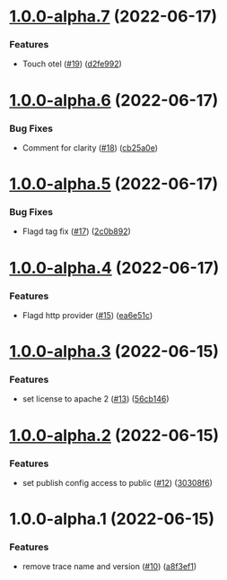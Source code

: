 # [1.0.0-alpha.7](https://github.com/open-feature/node-sdk-contrib/compare/open-telemetry-v1.0.0-alpha.6...open-telemetry-v1.0.0-alpha.7) (2022-06-17)


### Features

* Touch otel ([#19](https://github.com/open-feature/node-sdk-contrib/issues/19)) ([d2fe992](https://github.com/open-feature/node-sdk-contrib/commit/d2fe99287152d4a1bb12fcb0d9d7e82fafc087f5))

# [1.0.0-alpha.6](https://github.com/open-feature/node-sdk-contrib/compare/open-telemetry-v1.0.0-alpha.5...open-telemetry-v1.0.0-alpha.6) (2022-06-17)


### Bug Fixes

* Comment for clarity ([#18](https://github.com/open-feature/node-sdk-contrib/issues/18)) ([cb25a0e](https://github.com/open-feature/node-sdk-contrib/commit/cb25a0e57155a382891821d40b21b046b5e9a81f))

# [1.0.0-alpha.5](https://github.com/open-feature/node-sdk-contrib/compare/open-telemetry-v1.0.0-alpha.4...open-telemetry-v1.0.0-alpha.5) (2022-06-17)


### Bug Fixes

* Flagd tag fix ([#17](https://github.com/open-feature/node-sdk-contrib/issues/17)) ([2c0b892](https://github.com/open-feature/node-sdk-contrib/commit/2c0b8920359efd6d04e9300e1550808d5e09e5e4))

# [1.0.0-alpha.4](https://github.com/open-feature/node-sdk-contrib/compare/open-telemetry-v1.0.0-alpha.3...open-telemetry-v1.0.0-alpha.4) (2022-06-17)


### Features

* Flagd http provider ([#15](https://github.com/open-feature/node-sdk-contrib/issues/15)) ([ea6e51c](https://github.com/open-feature/node-sdk-contrib/commit/ea6e51c9975224ab0238430d407af7b9d6d501ec))

# [1.0.0-alpha.3](https://github.com/open-feature/node-sdk-contrib/compare/open-telemetry-v1.0.0-alpha.2...open-telemetry-v1.0.0-alpha.3) (2022-06-15)


### Features

* set license to apache 2 ([#13](https://github.com/open-feature/node-sdk-contrib/issues/13)) ([56cb146](https://github.com/open-feature/node-sdk-contrib/commit/56cb14630d49cc8311049bb96edbfed93e6260d1))

# [1.0.0-alpha.2](https://github.com/open-feature/node-sdk-contrib/compare/open-telemetry-v1.0.0-alpha.1...open-telemetry-v1.0.0-alpha.2) (2022-06-15)


### Features

* set publish config access to public ([#12](https://github.com/open-feature/node-sdk-contrib/issues/12)) ([30308f6](https://github.com/open-feature/node-sdk-contrib/commit/30308f69ae0780019cf024fb504a07d09976b77f))

# 1.0.0-alpha.1 (2022-06-15)


### Features

* remove trace name and version ([#10](https://github.com/open-feature/node-sdk-contrib/issues/10)) ([a8f3ef1](https://github.com/open-feature/node-sdk-contrib/commit/a8f3ef119c2d141de49db5857c607b6b0b4776a6))

